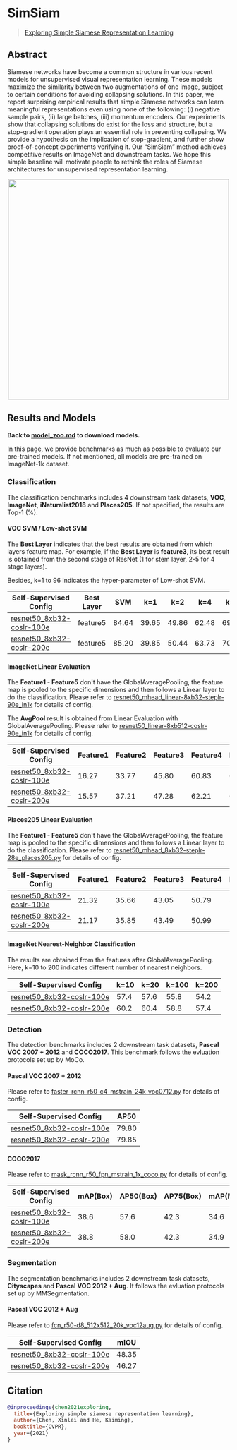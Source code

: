# SimSiam

> [Exploring Simple Siamese Representation Learning](https://arxiv.org/abs/2011.10566)

<!-- [ALGORITHM] -->

## Abstract

Siamese networks have become a common structure in various recent models for unsupervised visual representation learning. These models maximize the similarity between two augmentations of one image, subject to certain conditions for avoiding collapsing solutions. In this paper, we report surprising empirical results that simple Siamese networks can learn meaningful representations even using none of the following: (i) negative sample pairs, (ii) large batches, (iii) momentum encoders. Our experiments show that collapsing solutions do exist for the loss and structure, but a stop-gradient operation plays an essential role in preventing collapsing. We provide a hypothesis on the implication of stop-gradient, and further show proof-of-concept experiments verifying it. Our “SimSiam” method achieves competitive results on ImageNet and downstream tasks. We hope this simple baseline will motivate people to rethink the roles of Siamese architectures for unsupervised representation learning.

<div align="center">
<img  src="https://user-images.githubusercontent.com/36138628/149724180-bc7bac6a-fcb8-421e-b8f1-9550c624d154.png" width="500" />
</div>

## Results and Models

**Back to [model_zoo.md](https://github.com/open-mmlab/mmselfsup/blob/master/docs/en/model_zoo.md) to download models.**

In this page, we provide benchmarks as much as possible to evaluate our pre-trained models. If not mentioned, all models are pre-trained on ImageNet-1k dataset.

### Classification

The classification benchmarks includes 4 downstream task datasets, **VOC**, **ImageNet**,  **iNaturalist2018** and **Places205**. If not specified, the results are Top-1 (%).

#### VOC SVM / Low-shot SVM

The **Best Layer** indicates that the best results are obtained from which layers feature map. For example, if the **Best Layer** is **feature3**, its best result is obtained from the second stage of ResNet (1 for stem layer, 2-5 for 4 stage layers).

Besides, k=1 to 96 indicates the hyper-parameter of Low-shot SVM.

| Self-Supervised Config                                                                                                                             | Best Layer | SVM   | k=1   | k=2   | k=4   | k=8   | k=16  | k=32  | k=64  | k=96  |
| -------------------------------------------------------------------------------------------------------------------------------------------------- | ---------- | ----- | ----- | ----- | ----- | ----- | ----- | ----- | ----- | ----- |
| [resnet50_8xb32-coslr-100e](https://github.com/open-mmlab/mmselfsup/blob/master/configs/selfsup/simsiam/simsiam_resnet50_8xb32-coslr-100e_in1k.py) | feature5   | 84.64 | 39.65 | 49.86 | 62.48 | 69.50 | 74.48 | 78.31 | 81.06 | 82.56 |
| [resnet50_8xb32-coslr-200e](https://github.com/open-mmlab/mmselfsup/blob/master/configs/selfsup/simsiam/simsiam_resnet50_8xb32-coslr-200e_in1k.py) | feature5   | 85.20 | 39.85 | 50.44 | 63.73 | 70.93 | 75.74 | 79.42 | 82.02 | 83.44 |

#### ImageNet Linear Evaluation

The **Feature1 - Feature5** don't have the GlobalAveragePooling, the feature map is pooled to the specific dimensions and then follows a Linear layer to do the classification. Please refer to [resnet50_mhead_linear-8xb32-steplr-90e_in1k](https://github.com/open-mmlab/mmselfsup/blob/master/configs/benchmarks/classification/imagenet/resnet50_mhead_linear-8xb32-steplr-90e_in1k.py) for details of config.

The **AvgPool** result is obtained from Linear Evaluation with GlobalAveragePooling. Please refer to [resnet50_linear-8xb512-coslr-90e_in1k](https://github.com/open-mmlab/mmselfsup/blob/master/configs/benchmarks/classification/imagenet/resnet50_linear-8xb512-coslr-90e_in1k.py) for details of config.

| Self-Supervised Config                                                                                                                             | Feature1 | Feature2 | Feature3 | Feature4 | Feature5 | AvgPool |
| -------------------------------------------------------------------------------------------------------------------------------------------------- | -------- | -------- | -------- | -------- | -------- | ------- |
| [resnet50_8xb32-coslr-100e](https://github.com/open-mmlab/mmselfsup/blob/master/configs/selfsup/simsiam/simsiam_resnet50_8xb32-coslr-100e_in1k.py) | 16.27    | 33.77    | 45.80    | 60.83    | 68.21    | 68.28   |
| [resnet50_8xb32-coslr-200e](https://github.com/open-mmlab/mmselfsup/blob/master/configs/selfsup/simsiam/simsiam_resnet50_8xb32-coslr-200e_in1k.py) | 15.57    | 37.21    | 47.28    | 62.21    | 69.85    | 69.84   |

#### Places205 Linear Evaluation

The **Feature1 - Feature5** don't have the GlobalAveragePooling, the feature map is pooled to the specific dimensions and then follows a Linear layer to do the classification. Please refer to [resnet50_mhead_8xb32-steplr-28e_places205.py](https://github.com/open-mmlab/mmselfsup/blob/master/configs/benchmarks/classification/places205/resnet50_mhead_8xb32-steplr-28e_places205.py) for details of config.

| Self-Supervised Config                                                                                                                             | Feature1 | Feature2 | Feature3 | Feature4 | Feature5 |
| -------------------------------------------------------------------------------------------------------------------------------------------------- | -------- | -------- | -------- | -------- | -------- |
| [resnet50_8xb32-coslr-100e](https://github.com/open-mmlab/mmselfsup/blob/master/configs/selfsup/simsiam/simsiam_resnet50_8xb32-coslr-100e_in1k.py) | 21.32    | 35.66    | 43.05    | 50.79    | 53.27    |
| [resnet50_8xb32-coslr-200e](https://github.com/open-mmlab/mmselfsup/blob/master/configs/selfsup/simsiam/simsiam_resnet50_8xb32-coslr-200e_in1k.py) | 21.17    | 35.85    | 43.49    | 50.99    | 54.10    |

#### ImageNet Nearest-Neighbor Classification

The results are obtained from the features after GlobalAveragePooling. Here, k=10 to 200 indicates different number of nearest neighbors.

| Self-Supervised Config                                                                                                                             | k=10 | k=20 | k=100 | k=200 |
| -------------------------------------------------------------------------------------------------------------------------------------------------- | ---- | ---- | ----- | ----- |
| [resnet50_8xb32-coslr-100e](https://github.com/open-mmlab/mmselfsup/blob/master/configs/selfsup/simsiam/simsiam_resnet50_8xb32-coslr-100e_in1k.py) | 57.4 | 57.6 | 55.8  | 54.2  |
| [resnet50_8xb32-coslr-200e](https://github.com/open-mmlab/mmselfsup/blob/master/configs/selfsup/simsiam/simsiam_resnet50_8xb32-coslr-200e_in1k.py) | 60.2 | 60.4 | 58.8  | 57.4  |

### Detection

The detection benchmarks includes 2 downstream task datasets, **Pascal VOC 2007 + 2012** and **COCO2017**. This benchmark follows the evluation protocols set up by MoCo.

#### Pascal VOC 2007 + 2012

Please refer to [faster_rcnn_r50_c4_mstrain_24k_voc0712.py](https://github.com/open-mmlab/mmselfsup/blob/master/configs/benchmarks/mmdetection/voc0712/faster_rcnn_r50_c4_mstrain_24k_voc0712.py) for details of config.

| Self-Supervised Config                                                                                                                             | AP50  |
| -------------------------------------------------------------------------------------------------------------------------------------------------- | ----- |
| [resnet50_8xb32-coslr-100e](https://github.com/open-mmlab/mmselfsup/blob/master/configs/selfsup/simsiam/simsiam_resnet50_8xb32-coslr-100e_in1k.py) | 79.80 |
| [resnet50_8xb32-coslr-200e](https://github.com/open-mmlab/mmselfsup/blob/master/configs/selfsup/simsiam/simsiam_resnet50_8xb32-coslr-200e_in1k.py) | 79.85 |

#### COCO2017

Please refer to [mask_rcnn_r50_fpn_mstrain_1x_coco.py](https://github.com/open-mmlab/mmselfsup/blob/master/configs/benchmarks/mmdetection/coco/mask_rcnn_r50_fpn_mstrain_1x_coco.py) for details of config.

| Self-Supervised Config                                                                                                                             | mAP(Box) | AP50(Box) | AP75(Box) | mAP(Mask) | AP50(Mask) | AP75(Mask) |
| -------------------------------------------------------------------------------------------------------------------------------------------------- | -------- | --------- | --------- | --------- | ---------- | ---------- |
| [resnet50_8xb32-coslr-100e](https://github.com/open-mmlab/mmselfsup/blob/master/configs/selfsup/simsiam/simsiam_resnet50_8xb32-coslr-100e_in1k.py) | 38.6     | 57.6      | 42.3      | 34.6      | 54.8       | 36.9       |
| [resnet50_8xb32-coslr-200e](https://github.com/open-mmlab/mmselfsup/blob/master/configs/selfsup/simsiam/simsiam_resnet50_8xb32-coslr-200e_in1k.py) | 38.8     | 58.0      | 42.3      | 34.9      | 55.3       | 37.6       |

### Segmentation

The segmentation benchmarks includes 2 downstream task datasets, **Cityscapes** and **Pascal VOC 2012 + Aug**. It follows the evluation protocols set up by MMSegmentation.

#### Pascal VOC 2012 + Aug

Please refer to [fcn_r50-d8_512x512_20k_voc12aug.py](https://github.com/open-mmlab/mmselfsup/blob/master/configs/benchmarks/mmsegmentation/voc12aug/fcn_r50-d8_512x512_20k_voc12aug.py) for details of config.

| Self-Supervised Config                                                                                                                             | mIOU  |
| -------------------------------------------------------------------------------------------------------------------------------------------------- | ----- |
| [resnet50_8xb32-coslr-100e](https://github.com/open-mmlab/mmselfsup/blob/master/configs/selfsup/simsiam/simsiam_resnet50_8xb32-coslr-100e_in1k.py) | 48.35 |
| [resnet50_8xb32-coslr-200e](https://github.com/open-mmlab/mmselfsup/blob/master/configs/selfsup/simsiam/simsiam_resnet50_8xb32-coslr-200e_in1k.py) | 46.27 |

## Citation

```bibtex
@inproceedings{chen2021exploring,
  title={Exploring simple siamese representation learning},
  author={Chen, Xinlei and He, Kaiming},
  booktitle={CVPR},
  year={2021}
}
```
